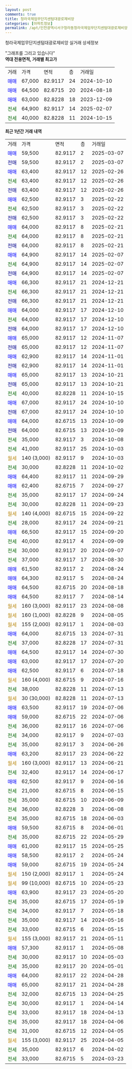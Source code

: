 ```yaml
---
layout: post
comments: true
title: 청라국제업무단지센텀대광로제비앙
categories: [아파트정보]
permalink: /apt/인천광역시서구청라동청라국제업무단지센텀대광로제비앙
---
```


청라국제업무단지센텀대광로제비앙 실거래 상세정보

<script type="text/javascript">
  google.charts.load('current', {'packages':['line', 'corechart']});
  google.charts.setOnLoadCallback(drawChart);

  function drawChart() {
    var data = new google.visualization.DataTable();
    data.addColumn('date', '거래일');
    data.addColumn('number', "매매");
    data.addColumn('number', "전세");
    data.addColumn('number', "전매");

    data.addRows([[new Date(Date.parse("2025-03-07")), 59500, null, null], [new Date(Date.parse("2025-03-07")), null, null, 59500], [new Date(Date.parse("2025-02-26")), 63400, null, null], [new Date(Date.parse("2025-02-26")), null, 63400, null], [new Date(Date.parse("2025-02-26")), null, null, 63400], [new Date(Date.parse("2025-02-22")), 62500, null, null], [new Date(Date.parse("2025-02-22")), null, 62500, null], [new Date(Date.parse("2025-02-22")), null, null, 62500], [new Date(Date.parse("2025-02-21")), 64000, null, null], [new Date(Date.parse("2025-02-21")), null, 64000, null], [new Date(Date.parse("2025-02-21")), null, null, 64000], [new Date(Date.parse("2025-02-07")), 64900, null, null], [new Date(Date.parse("2025-02-07")), null, 64900, null], [new Date(Date.parse("2025-02-07")), null, null, 64900], [new Date(Date.parse("2024-12-21")), 66300, null, null], [new Date(Date.parse("2024-12-21")), null, 66300, null], [new Date(Date.parse("2024-12-21")), null, null, 66300], [new Date(Date.parse("2024-12-10")), 64000, null, null], [new Date(Date.parse("2024-12-10")), null, 64000, null], [new Date(Date.parse("2024-12-10")), null, null, 64000], [new Date(Date.parse("2024-11-07")), 65000, null, null], [new Date(Date.parse("2024-11-07")), null, null, 65000], [new Date(Date.parse("2024-11-01")), 62900, null, null], [new Date(Date.parse("2024-11-01")), null, null, 62900], [new Date(Date.parse("2024-10-21")), 65000, null, null], [new Date(Date.parse("2024-10-21")), null, null, 65000], [new Date(Date.parse("2024-10-15")), null, 40000, null], [new Date(Date.parse("2024-10-10")), 67000, null, null], [new Date(Date.parse("2024-10-10")), null, null, 67000], [new Date(Date.parse("2024-10-09")), 64000, null, null], [new Date(Date.parse("2024-10-09")), null, null, 64000], [new Date(Date.parse("2024-10-08")), null, 35000, null], [new Date(Date.parse("2024-10-03")), null, 41000, null], [new Date(Date.parse("2024-10-03")), null, null, null], [new Date(Date.parse("2024-10-02")), null, 30000, null], [new Date(Date.parse("2024-09-29")), 64400, null, null], [new Date(Date.parse("2024-09-27")), 62400, null, null], [new Date(Date.parse("2024-09-24")), null, 35000, null], [new Date(Date.parse("2024-09-23")), null, 30000, null], [new Date(Date.parse("2024-09-22")), null, null, null], [new Date(Date.parse("2024-09-21")), null, 28000, null], [new Date(Date.parse("2024-09-20")), 66500, null, null], [new Date(Date.parse("2024-09-09")), null, 40000, null], [new Date(Date.parse("2024-09-07")), null, 30000, null], [new Date(Date.parse("2024-08-30")), null, 37000, null], [new Date(Date.parse("2024-08-24")), 61500, null, null], [new Date(Date.parse("2024-08-24")), 64300, null, null], [new Date(Date.parse("2024-08-18")), 64500, null, null], [new Date(Date.parse("2024-08-14")), 64500, null, null], [new Date(Date.parse("2024-08-08")), null, null, null], [new Date(Date.parse("2024-08-05")), null, null, null], [new Date(Date.parse("2024-08-03")), null, null, null], [new Date(Date.parse("2024-07-31")), 64000, null, null], [new Date(Date.parse("2024-07-31")), null, 37000, null], [new Date(Date.parse("2024-07-30")), 64500, null, null], [new Date(Date.parse("2024-07-20")), 63000, null, null], [new Date(Date.parse("2024-07-18")), 62500, null, null], [new Date(Date.parse("2024-07-16")), null, null, null], [new Date(Date.parse("2024-07-13")), null, 38000, null], [new Date(Date.parse("2024-07-13")), null, null, null], [new Date(Date.parse("2024-07-06")), 63500, null, null], [new Date(Date.parse("2024-07-06")), 59000, null, null], [new Date(Date.parse("2024-07-06")), null, 36000, null], [new Date(Date.parse("2024-07-03")), null, 34000, null], [new Date(Date.parse("2024-06-26")), null, 35000, null], [new Date(Date.parse("2024-06-22")), 63200, null, null], [new Date(Date.parse("2024-06-21")), null, null, null], [new Date(Date.parse("2024-06-17")), null, 32400, null], [new Date(Date.parse("2024-06-16")), 62500, null, null], [new Date(Date.parse("2024-06-15")), null, 21000, null], [new Date(Date.parse("2024-06-09")), null, 35000, null], [new Date(Date.parse("2024-06-08")), null, 36000, null], [new Date(Date.parse("2024-06-03")), null, 35000, null], [new Date(Date.parse("2024-06-01")), 59500, null, null], [new Date(Date.parse("2024-05-29")), null, 35000, null], [new Date(Date.parse("2024-05-25")), 61000, null, null], [new Date(Date.parse("2024-05-24")), 58500, null, null], [new Date(Date.parse("2024-05-24")), 59000, null, null], [new Date(Date.parse("2024-05-24")), null, null, null], [new Date(Date.parse("2024-05-23")), null, null, null], [new Date(Date.parse("2024-05-20")), 63900, null, null], [new Date(Date.parse("2024-05-19")), null, 35000, null], [new Date(Date.parse("2024-05-18")), null, 34000, null], [new Date(Date.parse("2024-05-16")), null, 35000, null], [new Date(Date.parse("2024-05-15")), null, 33000, null], [new Date(Date.parse("2024-05-11")), null, null, null], [new Date(Date.parse("2024-05-08")), 57300, null, null], [new Date(Date.parse("2024-05-03")), null, 30000, null], [new Date(Date.parse("2024-05-01")), null, 35000, null], [new Date(Date.parse("2024-04-28")), 64000, null, null], [new Date(Date.parse("2024-04-28")), 65000, null, null], [new Date(Date.parse("2024-04-25")), null, 32000, null], [new Date(Date.parse("2024-04-14")), null, 30000, null], [new Date(Date.parse("2024-04-13")), null, 33000, null], [new Date(Date.parse("2024-04-06")), null, 35000, null], [new Date(Date.parse("2024-04-05")), null, 31000, null], [new Date(Date.parse("2024-04-05")), null, null, null], [new Date(Date.parse("2024-04-02")), null, 35000, null], [new Date(Date.parse("2024-03-23")), null, 33000, null]]);

    var options = {
      hAxis: {
        format: 'yyyy/MM/dd'
      },    
      lineWidth: 0,
      pointsVisible: true,    
      title: '최근 1년간 유형별 실거래가 분포',
      legend: { position: 'bottom' }
    };

    var formatter = new google.visualization.NumberFormat({pattern:'###,###'} );
    formatter.format(data, 1);
    formatter.format(data, 2);
    
    setTimeout(function() {
        var chart = new google.visualization.LineChart(document.getElementById('columnchart_material'));
        chart.draw(data, (options));
        document.getElementById('loading').style.display = 'none';
    }, 200);
  }
</script>


<div id="loading" style="z-index:20; display: block; margin-left: 0px">"그래프를 그리고 있습니다"</div>
<div id="columnchart_material" style="width: 95%; margin-left: 0px; display: block"></div>
<!-- contents start -->
<b>역대 전용면적, 거래별 최고가</b>
<table class="sortable">
    <tr>
      <td>거래</td>
      <td>가격</td>
      <td>면적</td>
      <td>층</td>
      <td>거래일</td>
    </tr>
        <tr>
          <td><a style="color: blue">매매</a></td>
          <td>67,000</td>
          <td>82.9117</td>
          <td>24</td>
          <td>2024-10-10</td>
        </tr>            <tr>
          <td><a style="color: blue">매매</a></td>
          <td>64,500</td>
          <td>82.6715</td>
          <td>20</td>
          <td>2024-08-18</td>
        </tr>            <tr>
          <td><a style="color: blue">매매</a></td>
          <td>63,000</td>
          <td>82.8228</td>
          <td>18</td>
          <td>2023-12-09</td>
        </tr>        
        <tr>
              <td><a style="color: darkgreen">전세</a></td>
              <td>64,900</td>
              <td>82.9117</td>
              <td>14</td>
              <td>2025-02-07</td>
            </tr>            <tr>
              <td><a style="color: darkgreen">전세</a></td>
              <td>40,000</td>
              <td>82.8228</td>
              <td>11</td>
              <td>2024-10-15</td>
            </tr>        
    
</table>

<b>최근 1년간 거래 내역</b>

<table class="sortable">
    <tr>
      <td>거래</td>
      <td>가격</td>
      <td>면적</td>
      <td>층</td>
      <td>거래일</td>
    </tr>
    <tr>
      <td><a style="color: blue">매매</a></td>
      <td>59,500</td>
      <td>82.9117</td>
      <td>2</td>
      <td>2025-03-07</td>
    </tr>          <tr>
      <td><a style="color: darkblue">전매</a></td>
      <td>59,500</td>
      <td>82.9117</td>
      <td>2</td>
      <td>2025-03-07</td>
    </tr>          <tr>
      <td><a style="color: blue">매매</a></td>
      <td>63,400</td>
      <td>82.9117</td>
      <td>12</td>
      <td>2025-02-26</td>
    </tr>          <tr>
      <td><a style="color: darkgreen">전세</a></td>
      <td>63,400</td>
      <td>82.9117</td>
      <td>12</td>
      <td>2025-02-26</td>
    </tr>          <tr>
      <td><a style="color: darkblue">전매</a></td>
      <td>63,400</td>
      <td>82.9117</td>
      <td>12</td>
      <td>2025-02-26</td>
    </tr>          <tr>
      <td><a style="color: blue">매매</a></td>
      <td>62,500</td>
      <td>82.9117</td>
      <td>3</td>
      <td>2025-02-22</td>
    </tr>          <tr>
      <td><a style="color: darkgreen">전세</a></td>
      <td>62,500</td>
      <td>82.9117</td>
      <td>3</td>
      <td>2025-02-22</td>
    </tr>          <tr>
      <td><a style="color: darkblue">전매</a></td>
      <td>62,500</td>
      <td>82.9117</td>
      <td>3</td>
      <td>2025-02-22</td>
    </tr>          <tr>
      <td><a style="color: blue">매매</a></td>
      <td>64,000</td>
      <td>82.9117</td>
      <td>8</td>
      <td>2025-02-21</td>
    </tr>          <tr>
      <td><a style="color: darkgreen">전세</a></td>
      <td>64,000</td>
      <td>82.9117</td>
      <td>8</td>
      <td>2025-02-21</td>
    </tr>          <tr>
      <td><a style="color: darkblue">전매</a></td>
      <td>64,000</td>
      <td>82.9117</td>
      <td>8</td>
      <td>2025-02-21</td>
    </tr>          <tr>
      <td><a style="color: blue">매매</a></td>
      <td>64,900</td>
      <td>82.9117</td>
      <td>14</td>
      <td>2025-02-07</td>
    </tr>          <tr>
      <td><a style="color: darkgreen">전세</a></td>
      <td>64,900</td>
      <td>82.9117</td>
      <td>14</td>
      <td>2025-02-07</td>
    </tr>          <tr>
      <td><a style="color: darkblue">전매</a></td>
      <td>64,900</td>
      <td>82.9117</td>
      <td>14</td>
      <td>2025-02-07</td>
    </tr>          <tr>
      <td><a style="color: blue">매매</a></td>
      <td>66,300</td>
      <td>82.9117</td>
      <td>21</td>
      <td>2024-12-21</td>
    </tr>          <tr>
      <td><a style="color: darkgreen">전세</a></td>
      <td>66,300</td>
      <td>82.9117</td>
      <td>21</td>
      <td>2024-12-21</td>
    </tr>          <tr>
      <td><a style="color: darkblue">전매</a></td>
      <td>66,300</td>
      <td>82.9117</td>
      <td>21</td>
      <td>2024-12-21</td>
    </tr>          <tr>
      <td><a style="color: blue">매매</a></td>
      <td>64,000</td>
      <td>82.9117</td>
      <td>17</td>
      <td>2024-12-10</td>
    </tr>          <tr>
      <td><a style="color: darkgreen">전세</a></td>
      <td>64,000</td>
      <td>82.9117</td>
      <td>17</td>
      <td>2024-12-10</td>
    </tr>          <tr>
      <td><a style="color: darkblue">전매</a></td>
      <td>64,000</td>
      <td>82.9117</td>
      <td>17</td>
      <td>2024-12-10</td>
    </tr>          <tr>
      <td><a style="color: blue">매매</a></td>
      <td>65,000</td>
      <td>82.9117</td>
      <td>12</td>
      <td>2024-11-07</td>
    </tr>          <tr>
      <td><a style="color: darkblue">전매</a></td>
      <td>65,000</td>
      <td>82.9117</td>
      <td>12</td>
      <td>2024-11-07</td>
    </tr>          <tr>
      <td><a style="color: blue">매매</a></td>
      <td>62,900</td>
      <td>82.9117</td>
      <td>14</td>
      <td>2024-11-01</td>
    </tr>          <tr>
      <td><a style="color: darkblue">전매</a></td>
      <td>62,900</td>
      <td>82.9117</td>
      <td>14</td>
      <td>2024-11-01</td>
    </tr>          <tr>
      <td><a style="color: blue">매매</a></td>
      <td>65,000</td>
      <td>82.9117</td>
      <td>13</td>
      <td>2024-10-21</td>
    </tr>          <tr>
      <td><a style="color: darkblue">전매</a></td>
      <td>65,000</td>
      <td>82.9117</td>
      <td>13</td>
      <td>2024-10-21</td>
    </tr>          <tr>
      <td><a style="color: darkgreen">전세</a></td>
      <td>40,000</td>
      <td>82.8228</td>
      <td>11</td>
      <td>2024-10-15</td>
    </tr>          <tr>
      <td><a style="color: blue">매매</a></td>
      <td>67,000</td>
      <td>82.9117</td>
      <td>24</td>
      <td>2024-10-10</td>
    </tr>          <tr>
      <td><a style="color: darkblue">전매</a></td>
      <td>67,000</td>
      <td>82.9117</td>
      <td>24</td>
      <td>2024-10-10</td>
    </tr>          <tr>
      <td><a style="color: blue">매매</a></td>
      <td>64,000</td>
      <td>82.6715</td>
      <td>13</td>
      <td>2024-10-09</td>
    </tr>          <tr>
      <td><a style="color: darkblue">전매</a></td>
      <td>64,000</td>
      <td>82.6715</td>
      <td>13</td>
      <td>2024-10-09</td>
    </tr>          <tr>
      <td><a style="color: darkgreen">전세</a></td>
      <td>35,000</td>
      <td>82.9117</td>
      <td>3</td>
      <td>2024-10-08</td>
    </tr>          <tr>
      <td><a style="color: darkgreen">전세</a></td>
      <td>41,000</td>
      <td>82.9117</td>
      <td>25</td>
      <td>2024-10-03</td>
    </tr>          <tr>
      <td><a style="color: darkgoldenrod">월세</a></td>
      <td>140 (3,000)</td>
      <td>82.9117</td>
      <td>9</td>
      <td>2024-10-03</td>
    </tr>          <tr>
      <td><a style="color: darkgreen">전세</a></td>
      <td>30,000</td>
      <td>82.8228</td>
      <td>11</td>
      <td>2024-10-02</td>
    </tr>          <tr>
      <td><a style="color: blue">매매</a></td>
      <td>64,400</td>
      <td>82.9117</td>
      <td>11</td>
      <td>2024-09-29</td>
    </tr>          <tr>
      <td><a style="color: blue">매매</a></td>
      <td>62,400</td>
      <td>82.6715</td>
      <td>7</td>
      <td>2024-09-27</td>
    </tr>          <tr>
      <td><a style="color: darkgreen">전세</a></td>
      <td>35,000</td>
      <td>82.9117</td>
      <td>17</td>
      <td>2024-09-24</td>
    </tr>          <tr>
      <td><a style="color: darkgreen">전세</a></td>
      <td>30,000</td>
      <td>82.8228</td>
      <td>11</td>
      <td>2024-09-23</td>
    </tr>          <tr>
      <td><a style="color: darkgoldenrod">월세</a></td>
      <td>140 (4,000)</td>
      <td>82.6715</td>
      <td>15</td>
      <td>2024-09-22</td>
    </tr>          <tr>
      <td><a style="color: darkgreen">전세</a></td>
      <td>28,000</td>
      <td>82.9117</td>
      <td>24</td>
      <td>2024-09-21</td>
    </tr>          <tr>
      <td><a style="color: blue">매매</a></td>
      <td>66,500</td>
      <td>82.9117</td>
      <td>15</td>
      <td>2024-09-20</td>
    </tr>          <tr>
      <td><a style="color: darkgreen">전세</a></td>
      <td>40,000</td>
      <td>82.9117</td>
      <td>4</td>
      <td>2024-09-09</td>
    </tr>          <tr>
      <td><a style="color: darkgreen">전세</a></td>
      <td>30,000</td>
      <td>82.9117</td>
      <td>20</td>
      <td>2024-09-07</td>
    </tr>          <tr>
      <td><a style="color: darkgreen">전세</a></td>
      <td>37,000</td>
      <td>82.9117</td>
      <td>17</td>
      <td>2024-08-30</td>
    </tr>          <tr>
      <td><a style="color: blue">매매</a></td>
      <td>61,500</td>
      <td>82.9117</td>
      <td>2</td>
      <td>2024-08-24</td>
    </tr>          <tr>
      <td><a style="color: blue">매매</a></td>
      <td>64,300</td>
      <td>82.9117</td>
      <td>5</td>
      <td>2024-08-24</td>
    </tr>          <tr>
      <td><a style="color: blue">매매</a></td>
      <td>64,500</td>
      <td>82.6715</td>
      <td>20</td>
      <td>2024-08-18</td>
    </tr>          <tr>
      <td><a style="color: blue">매매</a></td>
      <td>64,500</td>
      <td>82.9117</td>
      <td>7</td>
      <td>2024-08-14</td>
    </tr>          <tr>
      <td><a style="color: darkgoldenrod">월세</a></td>
      <td>160 (3,000)</td>
      <td>82.9117</td>
      <td>23</td>
      <td>2024-08-08</td>
    </tr>          <tr>
      <td><a style="color: darkgoldenrod">월세</a></td>
      <td>160 (1,000)</td>
      <td>82.8228</td>
      <td>9</td>
      <td>2024-08-05</td>
    </tr>          <tr>
      <td><a style="color: darkgoldenrod">월세</a></td>
      <td>155 (2,000)</td>
      <td>82.9117</td>
      <td>1</td>
      <td>2024-08-03</td>
    </tr>          <tr>
      <td><a style="color: blue">매매</a></td>
      <td>64,000</td>
      <td>82.6715</td>
      <td>13</td>
      <td>2024-07-31</td>
    </tr>          <tr>
      <td><a style="color: darkgreen">전세</a></td>
      <td>37,000</td>
      <td>82.8228</td>
      <td>17</td>
      <td>2024-07-31</td>
    </tr>          <tr>
      <td><a style="color: blue">매매</a></td>
      <td>64,500</td>
      <td>82.9117</td>
      <td>14</td>
      <td>2024-07-30</td>
    </tr>          <tr>
      <td><a style="color: blue">매매</a></td>
      <td>63,000</td>
      <td>82.9117</td>
      <td>17</td>
      <td>2024-07-20</td>
    </tr>          <tr>
      <td><a style="color: blue">매매</a></td>
      <td>62,500</td>
      <td>82.9117</td>
      <td>6</td>
      <td>2024-07-18</td>
    </tr>          <tr>
      <td><a style="color: darkgoldenrod">월세</a></td>
      <td>160 (4,000)</td>
      <td>82.6715</td>
      <td>9</td>
      <td>2024-07-16</td>
    </tr>          <tr>
      <td><a style="color: darkgreen">전세</a></td>
      <td>38,000</td>
      <td>82.8228</td>
      <td>11</td>
      <td>2024-07-13</td>
    </tr>          <tr>
      <td><a style="color: darkgoldenrod">월세</a></td>
      <td>30 (30,000)</td>
      <td>82.8228</td>
      <td>11</td>
      <td>2024-07-13</td>
    </tr>          <tr>
      <td><a style="color: blue">매매</a></td>
      <td>63,500</td>
      <td>82.9117</td>
      <td>19</td>
      <td>2024-07-06</td>
    </tr>          <tr>
      <td><a style="color: blue">매매</a></td>
      <td>59,000</td>
      <td>82.6715</td>
      <td>22</td>
      <td>2024-07-06</td>
    </tr>          <tr>
      <td><a style="color: darkgreen">전세</a></td>
      <td>36,000</td>
      <td>82.9117</td>
      <td>16</td>
      <td>2024-07-06</td>
    </tr>          <tr>
      <td><a style="color: darkgreen">전세</a></td>
      <td>34,000</td>
      <td>82.9117</td>
      <td>9</td>
      <td>2024-07-03</td>
    </tr>          <tr>
      <td><a style="color: darkgreen">전세</a></td>
      <td>35,000</td>
      <td>82.9117</td>
      <td>3</td>
      <td>2024-06-26</td>
    </tr>          <tr>
      <td><a style="color: blue">매매</a></td>
      <td>63,200</td>
      <td>82.9117</td>
      <td>23</td>
      <td>2024-06-22</td>
    </tr>          <tr>
      <td><a style="color: darkgoldenrod">월세</a></td>
      <td>160 (3,000)</td>
      <td>82.9117</td>
      <td>13</td>
      <td>2024-06-21</td>
    </tr>          <tr>
      <td><a style="color: darkgreen">전세</a></td>
      <td>32,400</td>
      <td>82.9117</td>
      <td>14</td>
      <td>2024-06-17</td>
    </tr>          <tr>
      <td><a style="color: blue">매매</a></td>
      <td>62,500</td>
      <td>82.9117</td>
      <td>9</td>
      <td>2024-06-16</td>
    </tr>          <tr>
      <td><a style="color: darkgreen">전세</a></td>
      <td>21,000</td>
      <td>82.6715</td>
      <td>8</td>
      <td>2024-06-15</td>
    </tr>          <tr>
      <td><a style="color: darkgreen">전세</a></td>
      <td>35,000</td>
      <td>82.6715</td>
      <td>10</td>
      <td>2024-06-09</td>
    </tr>          <tr>
      <td><a style="color: darkgreen">전세</a></td>
      <td>36,000</td>
      <td>82.8228</td>
      <td>3</td>
      <td>2024-06-08</td>
    </tr>          <tr>
      <td><a style="color: darkgreen">전세</a></td>
      <td>35,000</td>
      <td>82.6715</td>
      <td>18</td>
      <td>2024-06-03</td>
    </tr>          <tr>
      <td><a style="color: blue">매매</a></td>
      <td>59,500</td>
      <td>82.6715</td>
      <td>8</td>
      <td>2024-06-01</td>
    </tr>          <tr>
      <td><a style="color: darkgreen">전세</a></td>
      <td>35,000</td>
      <td>82.6715</td>
      <td>22</td>
      <td>2024-05-29</td>
    </tr>          <tr>
      <td><a style="color: blue">매매</a></td>
      <td>61,000</td>
      <td>82.9117</td>
      <td>15</td>
      <td>2024-05-25</td>
    </tr>          <tr>
      <td><a style="color: blue">매매</a></td>
      <td>58,500</td>
      <td>82.9117</td>
      <td>2</td>
      <td>2024-05-24</td>
    </tr>          <tr>
      <td><a style="color: blue">매매</a></td>
      <td>59,000</td>
      <td>82.6715</td>
      <td>19</td>
      <td>2024-05-24</td>
    </tr>          <tr>
      <td><a style="color: darkgoldenrod">월세</a></td>
      <td>150 (2,000)</td>
      <td>82.9117</td>
      <td>1</td>
      <td>2024-05-24</td>
    </tr>          <tr>
      <td><a style="color: darkgoldenrod">월세</a></td>
      <td>99 (10,000)</td>
      <td>82.6715</td>
      <td>10</td>
      <td>2024-05-23</td>
    </tr>          <tr>
      <td><a style="color: blue">매매</a></td>
      <td>63,900</td>
      <td>82.9117</td>
      <td>23</td>
      <td>2024-05-20</td>
    </tr>          <tr>
      <td><a style="color: darkgreen">전세</a></td>
      <td>35,000</td>
      <td>82.6715</td>
      <td>17</td>
      <td>2024-05-19</td>
    </tr>          <tr>
      <td><a style="color: darkgreen">전세</a></td>
      <td>34,000</td>
      <td>82.9117</td>
      <td>7</td>
      <td>2024-05-18</td>
    </tr>          <tr>
      <td><a style="color: darkgreen">전세</a></td>
      <td>35,000</td>
      <td>82.9117</td>
      <td>14</td>
      <td>2024-05-16</td>
    </tr>          <tr>
      <td><a style="color: darkgreen">전세</a></td>
      <td>33,000</td>
      <td>82.6715</td>
      <td>6</td>
      <td>2024-05-15</td>
    </tr>          <tr>
      <td><a style="color: darkgoldenrod">월세</a></td>
      <td>155 (3,000)</td>
      <td>82.9117</td>
      <td>21</td>
      <td>2024-05-11</td>
    </tr>          <tr>
      <td><a style="color: blue">매매</a></td>
      <td>57,300</td>
      <td>82.9117</td>
      <td>1</td>
      <td>2024-05-08</td>
    </tr>          <tr>
      <td><a style="color: darkgreen">전세</a></td>
      <td>30,000</td>
      <td>82.9117</td>
      <td>10</td>
      <td>2024-05-03</td>
    </tr>          <tr>
      <td><a style="color: darkgreen">전세</a></td>
      <td>35,000</td>
      <td>82.9117</td>
      <td>20</td>
      <td>2024-05-01</td>
    </tr>          <tr>
      <td><a style="color: blue">매매</a></td>
      <td>64,000</td>
      <td>82.9117</td>
      <td>22</td>
      <td>2024-04-28</td>
    </tr>          <tr>
      <td><a style="color: blue">매매</a></td>
      <td>65,000</td>
      <td>82.9117</td>
      <td>21</td>
      <td>2024-04-28</td>
    </tr>          <tr>
      <td><a style="color: darkgreen">전세</a></td>
      <td>32,000</td>
      <td>82.6715</td>
      <td>13</td>
      <td>2024-04-25</td>
    </tr>          <tr>
      <td><a style="color: darkgreen">전세</a></td>
      <td>30,000</td>
      <td>82.9117</td>
      <td>1</td>
      <td>2024-04-14</td>
    </tr>          <tr>
      <td><a style="color: darkgreen">전세</a></td>
      <td>33,000</td>
      <td>82.9117</td>
      <td>18</td>
      <td>2024-04-13</td>
    </tr>          <tr>
      <td><a style="color: darkgreen">전세</a></td>
      <td>35,000</td>
      <td>82.9117</td>
      <td>18</td>
      <td>2024-04-06</td>
    </tr>          <tr>
      <td><a style="color: darkgreen">전세</a></td>
      <td>31,000</td>
      <td>82.6715</td>
      <td>12</td>
      <td>2024-04-05</td>
    </tr>          <tr>
      <td><a style="color: darkgoldenrod">월세</a></td>
      <td>155 (3,000)</td>
      <td>82.9117</td>
      <td>25</td>
      <td>2024-04-05</td>
    </tr>          <tr>
      <td><a style="color: darkgreen">전세</a></td>
      <td>35,000</td>
      <td>82.9117</td>
      <td>6</td>
      <td>2024-04-02</td>
    </tr>          <tr>
      <td><a style="color: darkgreen">전세</a></td>
      <td>33,000</td>
      <td>82.6715</td>
      <td>5</td>
      <td>2024-03-23</td>
    </tr>      </table>
<!-- contents end -->    

